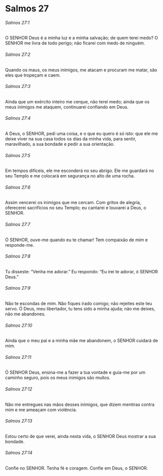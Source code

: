 # Salmos 27

###### Salmos 27:1

O SENHOR Deus é a minha luz e a minha salvação; de quem terei medo? O SENHOR me livra de todo perigo; não ficarei com medo de ninguém.

###### Salmos 27:2

Quando os maus, os meus inimigos, me atacam e procuram me matar, são eles que tropeçam e caem.

###### Salmos 27:3

Ainda que um exército inteiro me cerque, não terei medo; ainda que os meus inimigos me ataquem, continuarei confiando em Deus.

###### Salmos 27:4

A Deus, o SENHOR, pedi uma coisa, e o que eu quero é só isto: que ele me deixe viver na sua casa todos os dias da minha vida, para sentir, maravilhado, a sua bondade e pedir a sua orientação.

###### Salmos 27:5

Em tempos difíceis, ele me esconderá no seu abrigo. Ele me guardará no seu Templo e me colocará em segurança no alto de uma rocha.

###### Salmos 27:6

Assim vencerei os inimigos que me cercam. Com gritos de alegria, oferecerei sacrifícios no seu Templo; eu cantarei e louvarei a Deus, o SENHOR.

###### Salmos 27:7

Ó SENHOR, ouve-me quando eu te chamar! Tem compaixão de mim e responde-me.

###### Salmos 27:8

Tu disseste: “Venha me adorar.” Eu respondo: “Eu irei te adorar, ó SENHOR Deus.”

###### Salmos 27:9

Não te escondas de mim. Não fiques irado comigo; não rejeites este teu servo. Ó Deus, meu libertador, tu tens sido a minha ajuda; não me deixes, não me abandones.

###### Salmos 27:10

Ainda que o meu pai e a minha mãe me abandonem, o SENHOR cuidará de mim.

###### Salmos 27:11

Ó SENHOR Deus, ensina-me a fazer a tua vontade e guia-me por um caminho seguro, pois os meus inimigos são muitos.

###### Salmos 27:12

Não me entregues nas mãos desses inimigos, que dizem mentiras contra mim e me ameaçam com violência.

###### Salmos 27:13

Estou certo de que verei, ainda nesta vida, o SENHOR Deus mostrar a sua bondade.

###### Salmos 27:14

Confie no SENHOR. Tenha fé e coragem. Confie em Deus, o SENHOR.

